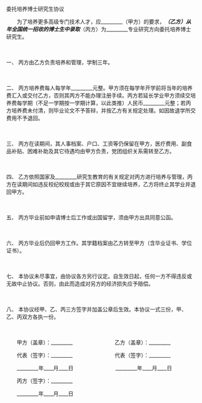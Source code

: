 



委托培养博士研究生协议



 

　　为了培养更多高级专门技术人才，应_________（甲方）的要求，_________（乙方）从年全国统一招收的博士生中录取_________（丙方）为_________专业研究方向委托培养博士研究生。

　　

一、
丙方由乙方负责培养和管理，学制三年。

　　

二、
丙方培养费每人每学年_________元整。甲方须在每学年开学前将当年的培养费汇入或交付乙方，否则其丙方不能办理注册手续。丙方若延长学业甲方须续交培养费每学期（不足一学期按一学期计算，以此类推）人民币_________元整；若丙方培养费未付清，则毕业论文不予答辩，并按乙方有关规定处理。如因故退学所交费用不予退回。

　　

三、
丙方在读期间，其人事档案、户口、工资等仍保留在甲方，医疗费用、副食品补贴、困难补助及其它待遇均由甲方负责，党团组织关系需转至乙方。

　　

四、
乙方依照国家及_________研究生教育的有关规定对丙方进行培养与管理，丙方在读期间如违反校纪校规或由于其它原因不宜继续培养，乙方将终止其学业并退回甲方。

　　

五、
丙方毕业前如申请博士后工作或出国留学，须由甲方出具同意公函。

　　

六、
丙方毕业后仍回甲方工作。其学籍档案由乙方转至甲方（含毕业证书、学位证书）。

　　

七、
本协议未尽事宜，由协议各方另行议定。自生效日起，任何一方不得违反或无故中止协议。否则，由此而造成对另方的经济损失应予赔偿。

　　

八、
本协议经甲、乙、丙三方签字并加盖公章后生效。本协议一式三份，甲、乙、丙双方各执一份。

　　

　　甲方（盖章）：_________　　　　　　　　乙方（盖章）：_________　　

　　代表（签字）：_________　　　　　　　　代表（签字）：_________　　

　　_________年____月____日　　　　　　　　_________年____月____日　　

　　丙方（签字）：_________　　

　　_________年____月____日
